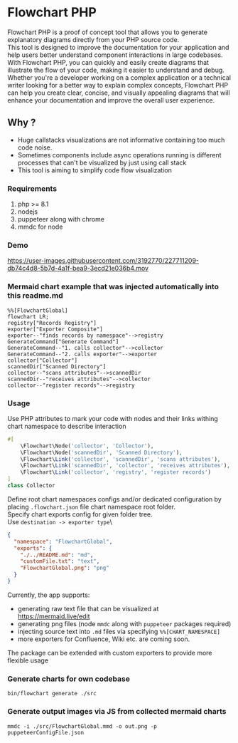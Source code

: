 # Flowchart PHP

Flowchart PHP is a proof of concept tool that allows you to generate explanatory diagrams directly from your PHP source code. \
This tool is designed to improve the documentation for your application and help users better understand component interactions in large codebases. \
With Flowchart PHP, you can quickly and easily create diagrams that illustrate the flow of your code, making it easier to understand and debug. \
Whether you're a developer working on a complex application or a technical writer looking for a better way to explain complex concepts, Flowchart PHP can help you create clear, concise, and visually appealing diagrams that will enhance your documentation and improve the overall user experience. 

## Why ?

- Huge callstacks visualizations are not informative containing too much code noise.
- Sometimes components include async operations running is different processes that can't be visualized by just using call stack 
- This tool is aiming to simplify code flow visualization

### Requirements

1. php >= 8.1
2. nodejs
3. puppeteer along with chrome
4. mmdc for node

### Demo

https://user-images.githubusercontent.com/3192770/227711209-db74c4d8-5b7d-4a1f-bea9-3ecd21e036b4.mov

### Mermaid chart example that was injected automatically into this readme.md
```mermaid
%%[FlowchartGlobal]
flowchart LR;
registry["Records Registry"]
exporter["Exporter Composite"]
exporter--"finds records by namespace"-->registry
GenerateCommand["Generate Command"]
GenerateCommand--"1. calls collector"-->collector
GenerateCommand--"2. calls exporter"-->exporter
collector["Collector"]
scannedDir["Scanned Directory"]
collector--"scans attributes"-->scannedDir
scannedDir--"receives attributes"-->collector
collector--"register records"-->registry
```

### Usage
Use PHP attributes to mark your code with nodes and their links withing chart namespace to describe interaction
```php
#[
    \Flowchart\Node('collector', 'Collector'),
    \Flowchart\Node('scannedDir', 'Scanned Directory'),
    \Flowchart\Link('collector', 'scannedDir', 'scans attributes'),
    \Flowchart\Link('scannedDir', 'collector', 'receives attributes'),
    \Flowchart\Link('collector', 'registry', 'register records')
]
class Collector
```

Define root chart namespaces configs and/or dedicated configuration by placing `.flowchart.json` file chart namespace root folder.\
Specify chart exports config for given folder tree.\
Use `destination -> exporter type`\
```json
{
  "namespace": "FlowchartGlobal",
  "exports": {
    "./../README.md": "md",
    "customFile.txt": "text",
    "FlowchartGlobal.png": "png"
  }
}
```

Currently, the app supports:
- generating raw text file that can be visualized at https://mermaid.live/edit
- generating png files (node `mmdc` along with `puppeteer` packages required)
- injecting source text into `.md` files via specifying `%%[CHART_NAMESPACE]`
- more exporters for Confluence, Wiki etc. are coming soon.

The package can be extended with custom exporters to provide more flexible usage

### Generate charts for own codebase
```
bin/flowchart generate ./src
```

### Generate output images via JS from collected mermaid charts
```
mmdc -i ./src/FlowchartGlobal.mmd -o out.png -p puppeteerConfigFile.json
```
